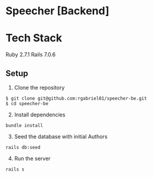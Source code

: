 # Speecher [Backend]

# Tech Stack
Ruby 2.7.1
Rails 7.0.6

## Setup
1. Clone the repository
```
$ git clone git@github.com:rgabriel01/speecher-be.git
$ cd speecher-be
```
2. Install dependencies
```
bundle install
```
3. Seed the database with initial Authors
```
rails db:seed
```
4. Run the server
```
rails s
```
